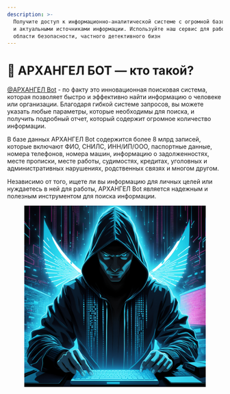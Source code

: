 ```yaml
---
description: >-
  Получите доступ к информационно-аналитической системе с огромной базой данных
  и актуальными источниками информации. Используйте наш сервис для работы в
  области безопасности, частного детективного бизн
---
```


# 👼 АРХАНГЕЛ БОТ — кто такой?

[@АРХАНГЕЛ Bot](https://t.me/AngelSearchDataBot) - по факту это инновационная поисковая система, которая позволяет быстро и эффективно найти информацию о человеке или организации. Благодаря гибкой системе запросов, вы можете указать любые параметры, которые необходимы для поиска, и получить подробный отчет, который содержит огромное количество информации.

В базе данных АРХАНГЕЛ Bot содержится более 8 млрд записей, которые включают ФИО, СНИЛС, ИНН/ИП/ООО, паспортные данные, номера телефонов, номера машин, информацию о задолженностях, месте прописки, месте работы, судимостях, кредитах, уголовных и административных нарушениях, родственных связях и многом другом.

Независимо от того, ищете ли вы информацию для личных целей или нуждаетесь в ней для работы, АРХАНГЕЛ Bot является надежным и полезным инструментом для поиска информации.

<figure><img src="../.gitbook/assets/ar.png" alt=""><figcaption></figcaption></figure>
